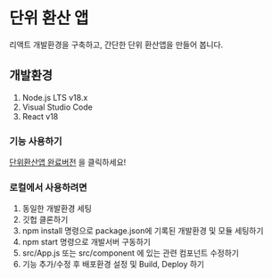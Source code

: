 # 단위 환산 앱

리액트 개발환경을 구축하고, 간단한 단위 환산앱을 만들어 봅니다.

## 개발환경

1. Node.js LTS v18.x
2. Visual Studio Code
3. React v18

### 기능 사용하기

[단위환산앱 완료버전](https://seonyeonghun.github.io/my-app) 을 클릭하세요!


### 로컬에서 사용하려면

1. 동일한 개발환경 세팅
2. 깃헙 클론하기
3. npm install 명령으로 package.json에 기록된 개발환경 및 모듈 세팅하기
4. npm start 명령으로 개발서버 구동하기
5. src/App.js 또는 src/component 에 있는 관련 컴포넌트 수정하기
6. 기능 추가/수정 후 배포환경 설정 및 Build, Deploy 하기
